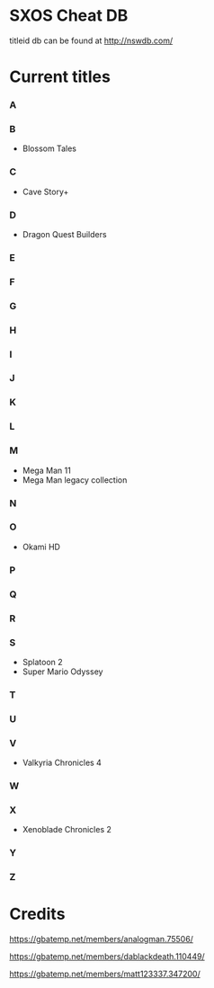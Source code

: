 # SXOS Cheat DB

titleid db can be found at http://nswdb.com/

# Current titles

### A

### B
* Blossom Tales

### C
* Cave Story+

### D
* Dragon Quest Builders

### E

### F

### G

### H

### I

### J

### K

### L

### M
* Mega Man 11
* Mega Man legacy collection

### N

### O
* Okami HD

### P

### Q

### R

### S
* Splatoon 2
* Super Mario Odyssey

### T

### U

### V
* Valkyria Chronicles 4

### W

### X
* Xenoblade Chronicles 2

### Y

### Z

# Credits
https://gbatemp.net/members/analogman.75506/ 

https://gbatemp.net/members/dablackdeath.110449/

https://gbatemp.net/members/matt123337.347200/
